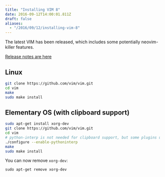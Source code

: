 ```yaml
---
title: "Installing VIM 8"
date: 2016-09-12T14:00:01.811Z
draft: false
aliases:
  - "/2016/09/12/installing-vim-8"
---
```

The latest VIM has been released, which includes some potentially neovim-killer features.

[Release notes are here](http://vimhelp.appspot.com/version8.txt.html)

## Linux

```bash
git clone https://github.com/vim/vim.git
cd vim
make
sudo make install
```

## Elementary OS (with clipboard support)

```bash
sudo apt-get install xorg-dev
git clone https://github.com/vim/vim.git
cd vim
# python-interp is not needed for clipboard support, but some plugins use it.
./configure --enable-pythoninterp
make
sudo make install
```

You can now remove `xorg-dev`:

```
sudo apt-get remove xorg-dev
```